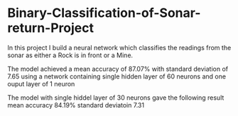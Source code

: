 # Binary-Classification-of-Sonar-return-Project
In this project I build a neural network which classifies the readings from the sonar as either a Rock is in front or a Mine.

The model achieved a mean accuracy of 87.07%
with standard deviation of 7.65
using a network containing single hidden layer of 60 neurons and one ouput layer of 1 neuron

The model with single hiddel layer of 30 neurons gave the following result
mean accuracy 84.19%
standard deviatoin 7.31

